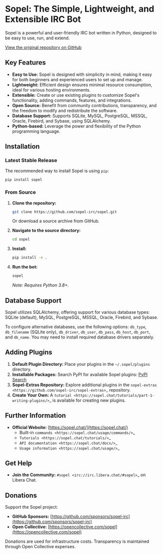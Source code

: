 # Sopel: The Simple, Lightweight, and Extensible IRC Bot

Sopel is a powerful and user-friendly IRC bot written in Python, designed to be easy to use, run, and extend.

[View the original repository on GitHub](https://github.com/sopel-irc/sopel)

## Key Features

*   **Easy to Use:**  Sopel is designed with simplicity in mind, making it easy for both beginners and experienced users to set up and manage.
*   **Lightweight:**  Efficient design ensures minimal resource consumption, ideal for various hosting environments.
*   **Extensible:**  Create or use existing plugins to customize Sopel's functionality, adding commands, features, and integrations.
*   **Open Source:**  Benefit from community contributions, transparency, and the freedom to modify and redistribute the software.
*   **Database Support:** Supports SQLite, MySQL, PostgreSQL, MSSQL, Oracle, Firebird, and Sybase, using SQLAlchemy.
*   **Python-based:** Leverage the power and flexibility of the Python programming language.

## Installation

### Latest Stable Release

The recommended way to install Sopel is using `pip`:

```bash
pip install sopel
```

### From Source

1.  **Clone the repository:**

    ```bash
    git clone https://github.com/sopel-irc/sopel.git
    ```
    Or download a source archive from GitHub.

2.  **Navigate to the source directory:**

    ```bash
    cd sopel
    ```

3.  **Install:**

    ```bash
    pip install -e .
    ```

4.  **Run the bot:**

    ```bash
    sopel
    ```

    *Note: Requires Python 3.8+.*

## Database Support

Sopel utilizes SQLAlchemy, offering support for various database types: SQLite (default), MySQL, PostgreSQL, MSSQL, Oracle, Firebird, and Sybase.

To configure alternative databases, use the following options: `db_type`, `db_filename` (SQLite only), `db_driver`, `db_user`, `db_pass`, `db_host`, `db_port`, and `db_name`.  You may need to install required database drivers separately.

## Adding Plugins

1.  **Default Plugin Directory:** Place your plugins in the `~/.sopel/plugins` directory.
2.  **Installable Packages:** Search PyPI for available Sopel plugins: [PyPI Search](https://pypi.org/search/?q=%22sopel%22)
3.  **Sopel-Extras Repository:**  Explore additional plugins in the `sopel-extras <https://github.com/sopel-irc/sopel-extras>`_ repository.
4.  **Create Your Own:**  A `tutorial <https://sopel.chat/tutorials/part-1-writing-plugins/>`_ is available for creating new plugins.

## Further Information

*   **Official Website:**  [https://sopel.chat/](https://sopel.chat/)
    *   Built-in `commands <https://sopel.chat/usage/commands/>`_
    *   `Tutorials <https://sopel.chat/tutorials/>`_
    *   `API documentation <https://sopel.chat/docs/>`_
    *   `Usage information <https://sopel.chat/usage/>`_

## Get Help

*   **Join the Community:** `#sopel <irc://irc.libera.chat/#sopel>`_ on Libera Chat.

## Donations

Support the Sopel project:

*   **GitHub Sponsors:** [https://github.com/sponsors/sopel-irc](https://github.com/sponsors/sopel-irc)
*   **Open Collective:** [https://opencollective.com/sopel](https://opencollective.com/sopel)

Donations are used for infrastructure costs.  Transparency is maintained through Open Collective expenses.